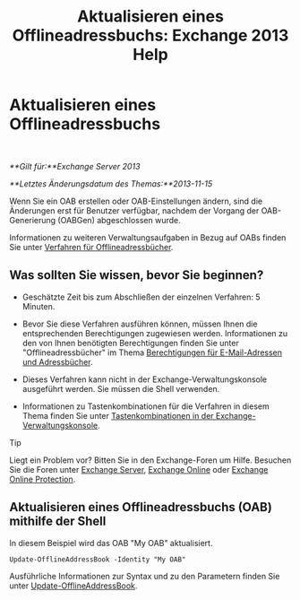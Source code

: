 ﻿---
title: 'Aktualisieren eines Offlineadressbuchs: Exchange 2013 Help'
TOCTitle: Aktualisieren eines Offlineadressbuchs
ms:assetid: 448a207e-41b4-4cef-9fe9-a68b81e2ec4e
ms:mtpsurl: https://technet.microsoft.com/de-de/library/Aa997684(v=EXCHG.150)
ms:contentKeyID: 50475558
ms.date: 04/24/2018
mtps_version: v=EXCHG.150
ms.translationtype: HT
---

# Aktualisieren eines Offlineadressbuchs

 

_**Gilt für:**Exchange Server 2013_

_**Letztes Änderungsdatum des Themas:**2013-11-15_

Wenn Sie ein OAB erstellen oder OAB-Einstellungen ändern, sind die Änderungen erst für Benutzer verfügbar, nachdem der Vorgang der OAB-Generierung (OABGen) abgeschlossen wurde.

Informationen zu weiteren Verwaltungsaufgaben in Bezug auf OABs finden Sie unter [Verfahren für Offlineadressbücher](offline-address-book-procedures-exchange-2013-help.md).

## Was sollten Sie wissen, bevor Sie beginnen?

  - Geschätzte Zeit bis zum Abschließen der einzelnen Verfahren: 5 Minuten.

  - Bevor Sie diese Verfahren ausführen können, müssen Ihnen die entsprechenden Berechtigungen zugewiesen werden. Informationen zu den von Ihnen benötigten Berechtigungen finden Sie unter "Offlineadressbücher" im Thema [Berechtigungen für E-Mail-Adressen und Adressbücher](email-address-and-address-book-permissions-exchange-2013-help.md).

  - Dieses Verfahren kann nicht in der Exchange-Verwaltungskonsole ausgeführt werden. Sie müssen die Shell verwenden.

  - Informationen zu Tastenkombinationen für die Verfahren in diesem Thema finden Sie unter [Tastenkombinationen in der Exchange-Verwaltungskonsole](keyboard-shortcuts-in-the-exchange-admin-center-exchange-online-protection-help.md).


> [!TIP]
> Liegt ein Problem vor? Bitten Sie in den Exchange-Foren um Hilfe. Besuchen Sie die Foren unter <A href="https://go.microsoft.com/fwlink/p/?linkid=60612">Exchange Server</A>, <A href="https://go.microsoft.com/fwlink/p/?linkid=267542">Exchange Online</A> oder <A href="https://go.microsoft.com/fwlink/p/?linkid=285351">Exchange Online Protection</A>.



## Aktualisieren eines Offlineadressbuchs (OAB) mithilfe der Shell

In diesem Beispiel wird das OAB "My OAB" aktualisiert.

    Update-OfflineAddressBook -Identity "My OAB"

Ausführliche Informationen zur Syntax und zu den Parametern finden Sie unter [Update-OfflineAddressBook](https://technet.microsoft.com/de-de/library/aa995979\(v=exchg.150\)).

